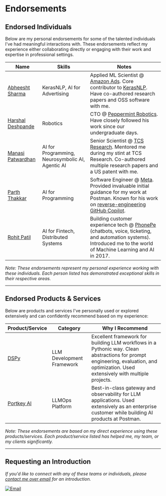 # Endorsements

## Endorsed Individuals
Below are my personal endorsements for some of the talented individuals I've had meaningful interactions with. These endorsements reflect my experience either collaborating directly or engaging with their work and expertise in professional settings.

| Name | Skills | Notes |
|------|---------|--------|
| [Abheesht Sharma](https://www.linkedin.com/in/abheesht-sharma/) | KerasNLP, AI for Advertising | Applied ML Scientist @ [Amazon Ads](https://www.linkedin.com/company/amazon/posts/?feedView=all). Core contributor to [KerasNLP](https://keras.io/keras_nlp/). Have co-authored research papers and OSS software with me. |
| [Harshal Deshpande](https://www.linkedin.com/in/harshal-deshpande/) | Robotics | CTO @ [Peppermint Robotics](https://www.linkedin.com/company/peppermintrobotics/posts/?feedView=all). Have closely followed his work since our undergraduate days. |
| [Manasi Patwardhan](https://www.linkedin.com/in/manasi-patwardhan-25215019/) | AI for Programming, Neurosymbolic AI, Agentic AI | Senior Scientist @ [TCS Research](https://www.linkedin.com/company/tcs-research/posts/?feedView=all). Mentored me during my stint at TCS Research. Co-authored multiple research papers and a US patent with me. |
| [Parth Thakkar](https://www.linkedin.com/in/thakkar-parth/) | AI for Programming | Software Engineer @ [Meta](https://www.linkedin.com/company/meta/posts/?feedView=all). Provided invaluable initial guidance for my work at Postman. Known for his work on [reverse-engineering GitHub Copilot](https://thakkarparth007.github.io/copilot-explorer). |
| [Rohit Patil](https://www.linkedin.com/in/rohitrpatil/) | AI for Fintech, Distributed Systems | Building customer experience tech @ [PhonePe](https://www.linkedin.com/company/phonepe-internet/posts/?feedView=all) (chatbots, voice, ticketing, and automation systems). Introduced me to the world of Machine Learning and AI in 2017. |

*Note: These endorsements represent my personal experience working with these individuals. Each person listed has demonstrated exceptional skills in their respective areas.*

---

## Endorsed Products & Services
Below are products and services I've personally used or explored extensively and can confidently recommend based on my experience:

| Product/Service | Category | Why I Recommend |
|----------------|----------|-----------------|
| [DSPy](https://github.com/stanfordnlp/dspy) | LLM Development Framework | Excellent framework for building LLM workflows in a Pythonic way. Clean abstractions for prompt engineering, evaluation, and optimization. Used extensively with multiple projects. |
| [Portkey AI](https://portkey.ai/) | LLMOps Platform | Best-in-class gateway and observability for LLM applications. Used extensively as an enterprise customer while building AI products at Postman. |

*Note: These endorsements are based on my direct experience using these products/services. Each product/service listed has helped me, my team, or my clients significantly.*


---

## Requesting an Introduction

*If you'd like to connect with any of these teams or individuals, please [contact me over email](mailto:patilrajaswa@gmail.com) for an introduction.*


[![Email](https://img.shields.io/badge/Email-patilrajaswa%40gmail.com-red?style=flat-square&logo=gmail)](mailto:patilrajaswa@gmail.com)